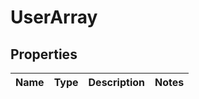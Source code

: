 # UserArray

## Properties
Name | Type | Description | Notes
------------ | ------------- | ------------- | -------------
